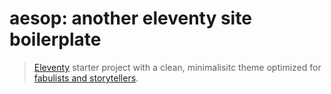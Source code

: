 # aesop: another eleventy site boilerplate

> [Eleventy](https://www.11ty.io/) starter project with a clean, minimalisitc theme
> optimized for [fabulists and storytellers](https://en.wikipedia.org/wiki/Aesop).
